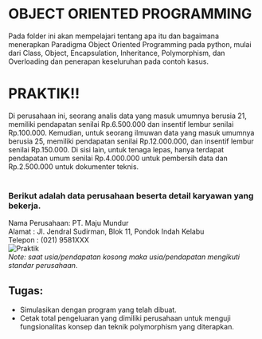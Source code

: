 # OBJECT ORIENTED PROGRAMMING
Pada folder ini akan mempelajari tentang apa itu dan bagaimana menerapkan Paradigma Object Oriented Programming pada python, mulai dari Class, Object, Encapsulation, Inheritance, Polymorphism, dan Overloading dan penerapan keseluruhan pada contoh kasus.
<br>
# PRAKTIK!!

Di perusahaan ini, seorang analis data yang masuk umumnya berusia 21, memiliki pendapatan senilai Rp.6.500.000 dan insentif lembur senilai Rp.100.000. Kemudian, untuk seorang ilmuwan data yang masuk umumnya berusia 25, memiliki pendapatan senilai Rp.12.000.000, dan insentif lembur senilai Rp.150.000. Di sisi lain, untuk tenaga lepas, hanya terdapat pendapatan umum senilai Rp.4.000.000 untuk pembersih data dan Rp.2.500.000 untuk dokumenter teknis.<br>
<br>
### Berikut adalah data perusahaan beserta detail karyawan yang bekerja.<br>
Nama Perusahaan: PT. Maju Mundur<br>
Alamat : Jl. Jendral Sudirman, Blok 11, Pondok Indah Kelabu<br>
Telepon : (021) 9581XXX<br>
![Praktik](https://user-images.githubusercontent.com/59334219/95645103-22f26980-0ae6-11eb-8bc7-f6471eab93f7.png)<br>
*Note: saat usia/pendapatan kosong maka usia/pendapatan mengikuti standar perusahaan*.<br>
## Tugas:
- Simulasikan dengan program yang telah dibuat.
- Cetak total pengeluaran yang dimiliki perusahaan untuk menguji fungsionalitas konsep dan teknik polymorphism yang diterapkan.
